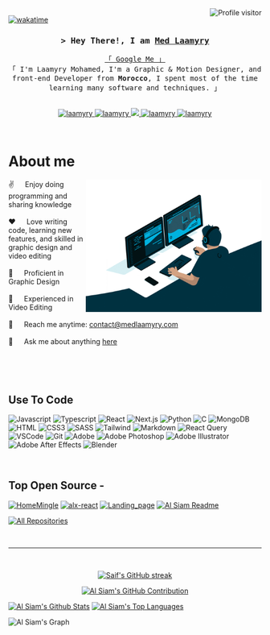 <a href="https://komarev.com/ghpvc/?username=laamyry">
  <img align="right" src="https://komarev.com/ghpvc/?username=laamyry&label=Visitors&color=0e75b6&style=flat" alt="Profile visitor" />
</a>

[![wakatime](https://wakatime.com/badge/user/eebb3dd8-d9b2-40de-9b88-6fd6cac99dbc.svg)](https://wakatime.com/@eebb3dd8-d9b2-40de-9b88-6fd6cac99dbc)

<!-- Intro  -->
<h3 align="center">
        <samp>&gt; Hey There!, I am
                <b><a target="_blank" href="https://laamyry.com">Med Laamyry</a></b>
        </samp>
</h3>

<p align="center"> 
  <samp>
    <a href="https://www.google.com/search?q=med+laamyry">「 Google Me 」</a>
    <br>
    「 I'm Laamyry Mohamed, I'm a Graphic & Motion Designer, and front-end Developer from <b>Morocco</b>, I spent most of the time learning many software and techniques. 」
    <br>
    <br>
  </samp>
</p>

<p align="center">
 <a href="https://medlaamyry.com" target="blank">
  <img src="https://img.shields.io/badge/Website-DC143C?style=for-the-badge&logo=medium&logoColor=white" alt="laamyry" />
 </a>
 <a href="https://linkedin.com/in/medlaamyry" target="_blank">
  <img src="https://img.shields.io/badge/LinkedIn-0077B5?style=for-the-badge&logo=linkedin&logoColor=white" alt="laamyry"/>
 </a>
 <!-- <a href="https://dev.to/laamyry" target="_blank">
  <img src="https://img.shields.io/badge/dev.to-0A0A0A?style=for-the-badge&logo=dev.to&logoColor=white" alt="laamyry" />
 </a> -->
 <a href="https://twitter.com/medlaamyry" target="_blank">
  <img src="https://img.shields.io/badge/Twitter-1DA1F2?style=for-the-badge&logo=twitter&logoColor=white" />
 </a>
 <a href="https://instagram.com/medlaamyry" target="_blank">
  <img src="https://img.shields.io/badge/Instagram-fe4164?style=for-the-badge&logo=instagram&logoColor=white" alt="laamyry" />
 </a> 
 <a href="https://facebook.com/medlaamyry" target="_blank">
  <img src="https://img.shields.io/badge/Facebook-20BEFF?&style=for-the-badge&logo=facebook&logoColor=white" alt="laamyry"  />
  </a> 
</p>
<br />

<!-- About Section -->

# About me

<p>
<img align="right" width="350" src="./programmer.gif" alt="Coding gif" />

✌️ &emsp; Enjoy doing programming and sharing knowledge <br/><br/>
❤️ &emsp; Love writing code, learning new features, and skilled in graphic design and video editing<br/><br/>
🎨 &emsp; Proficient in Graphic Design<br/><br/>
🎥 &emsp; Experienced in Video Editing<br/><br/>
📧 &emsp; Reach me anytime: contact@medlaamyry.com<br/><br/>
💬 &emsp; Ask me about anything [here](https://github.com/laamyry/laamyry/issues)

</p>

<br/>
<br/>
<br/>

## Use To Code

![Javascript](https://img.shields.io/badge/Javascript-F0DB4F?style=for-the-badge&labelColor=black&logo=javascript&logoColor=F0DB4F)
![Typescript](https://img.shields.io/badge/Typescript-007acc?style=for-the-badge&labelColor=black&logo=typescript&logoColor=007acc)
![React](https://img.shields.io/badge/-React-61DBFB?style=for-the-badge&labelColor=black&logo=react&logoColor=61DBFB)
![Next.js](https://img.shields.io/badge/next.js-000000?style=for-the-badge&logo=nextdotjs&logoColor=white)
![Python](https://img.shields.io/badge/python-3670A0?style=for-the-badge&logo=python&logoColor=ffdd54)
![C](https://img.shields.io/badge/c-%2300599C.svg?style=for-the-badge&logo=c&logoColor=white)
![MongoDB](https://img.shields.io/badge/MongoDB-4EA94B?style=for-the-badge&logo=mongodb&logoColor=white)
![HTML](https://img.shields.io/badge/HTML5-E34F26?style=for-the-badge&logo=html5&logoColor=white)
![CSS3](https://img.shields.io/badge/CSS3-1572B6?style=for-the-badge&logo=css3&logoColor=white)
![SASS](https://img.shields.io/badge/SASS-hotpink.svg?style=for-the-badge&logo=SASS&logoColor=white)
![Tailwind](https://img.shields.io/badge/Tailwind_CSS-092749?style=for-the-badge&logo=tailwindcss&logoColor=06B6D4&labelColor=000000)
![Markdown](https://img.shields.io/badge/Markdown-000000?style=for-the-badge&logo=markdown&logoColor=white)
![React Query](https://img.shields.io/badge/-React_Query-FF4154?style=for-the-badge&logo=react%20query&logoColor=white)
![VSCode](https://img.shields.io/badge/Visual_Studio-0078d7?style=for-the-badge&logo=visual%20studio&logoColor=white)
![Git](https://img.shields.io/badge/Git-F05032?style=for-the-badge&logo=git&logoColor=white)
![Adobe](https://img.shields.io/badge/adobe-%23FF0000.svg?style=for-the-badge&logo=adobe&logoColor=white)
![Adobe Photoshop](https://img.shields.io/badge/adobe%20photoshop-%2331A8FF.svg?style=for-the-badge&logo=adobe%20photoshop&logoColor=white)
![Adobe Illustrator](https://img.shields.io/badge/adobe%20illustrator-%23FF9A00.svg?style=for-the-badge&logo=adobe%20illustrator&logoColor=white)
![Adobe After Effects](https://img.shields.io/badge/Adobe%20After%20Effects-9999FF.svg?style=for-the-badge&logo=Adobe%20After%20Effects&logoColor=white)
![Blender](https://img.shields.io/badge/blender-%23F5792A.svg?style=for-the-badge&logo=blender&logoColor=white)

<br/>

## Top Open Source -

[![HomeMingle](https://github-readme-stats.vercel.app/api/pin/?username=laamyry&repo=HomeMingle&border_color=7F3FBF&bg_color=0D1117&title_color=C9D1D9&text_color=8B949E&icon_color=7F3FBF)](https://github.com/laamyry/HomeMingle)
[![alx-react](https://github-readme-stats.vercel.app/api/pin/?username=laamyry&repo=alx-react&border_color=7F3FBF&bg_color=0D1117&title_color=C9D1D9&text_color=8B949E&icon_color=7F3FBF)](https://github.com/laamyry/alx-react)
[![Landing_page](https://github-readme-stats.vercel.app/api/pin/?username=laamyry&repo=Landing_page&border_color=7F3FBF&bg_color=0D1117&title_color=C9D1D9&text_color=8B949E&icon_color=7F3FBF)](https://github.com/laamyry/web-projects)
[![Al Siam Readme](https://github-readme-stats.vercel.app/api/pin/?username=laamyry&repo=laamyry&border_color=7F3FBF&bg_color=0D1117&title_color=C9D1D9&text_color=8B949E&icon_color=7F3FBF)](https://github.com/laamyry/laamyry)

<p align="left">
  <a href="https://github.com/laamyry?tab=repositories" target="_blank"><img alt="All Repositories" title="All Repositories" src="https://img.shields.io/badge/-All%20Repos-2962FF?style=for-the-badge&logo=koding&logoColor=white"/></a>
</p>

<br/>
<hr/>
<br/>

<p align="center">
  <a href="https://github.com/laamyry">
    <img src="https://github-readme-streak-stats.herokuapp.com/?user=laamyry&theme=radical&border=7F3FBF&background=0D1117" alt="Saif's GitHub streak"/>
  </a>
</p>

<p align="center">
  <a href="https://github.com/laamyry">
    <img src="https://github-profile-summary-cards.vercel.app/api/cards/profile-details?username=laamyry&theme=radical" alt="Al Siam's GitHub Contribution"/>
  </a>
</p>

<a> 
    <a href="https://github.com/laamyry"><img alt="Al Siam's Github Stats" src="https://denvercoder1-github-readme-stats.vercel.app/api?username=laamyry&show_icons=true&count_private=true&theme=react&border_color=7F3FBF&bg_color=0D1117&title_color=F85D7F&icon_color=F8D866" height="192px" width="49.5%"/></a>
  <a href="https://github.com/laamyry"><img alt="Al Siam's Top Languages" src="https://denvercoder1-github-readme-stats.vercel.app/api/top-langs/?username=laamyry&langs_count=8&layout=compact&theme=react&border_color=7F3FBF&bg_color=0D1117&title_color=F85D7F&icon_color=F8D866" height="192px" width="49.5%"/></a>
  <br/>
</a>

![Al Siam's Graph](https://github-readme-activity-graph.vercel.app/graph?username=laamyry&custom_title=Al%20Siam's%20GitHub%20Activity%20Graph&bg_color=0D1117&color=7F3FBF&line=7F3FBF&point=7F3FBF&area_color=FFFFFF&title_color=FFFFFF&area=true)
